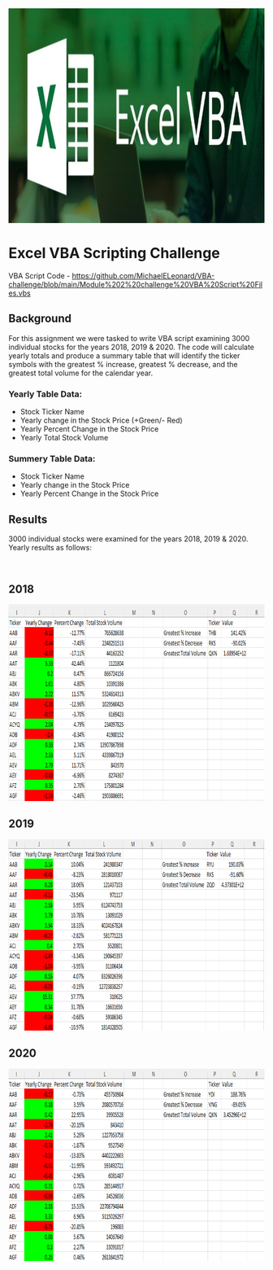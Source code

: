<img src="Pics/Header.png" width="808" height="422">

# Excel VBA Scripting Challenge
VBA Script Code - https://github.com/MichaelELeonard/VBA-challenge/blob/main/Module%202%20challenge%20VBA%20Script%20Files.vbs

## Background
For this assignment we were tasked to write VBA script examining 3000 individual stocks for the years 2018, 2019 & 2020.  The code will calculate yearly totals and produce a summary table that will identify the ticker symbols with the greatest % increase, greatest % decrease, and the greatest total volume for the calendar year.

### Yearly Table Data:
* Stock Ticker Name
* Yearly change in the Stock Price (+Green/- Red)
* Yearly Percent Change in the Stock Price
* Yearly Total Stock Volume 

### Summery Table Data:
* Stock Ticker Name
* Yearly change in the Stock Price
* Yearly Percent Change in the Stock Price 


## Results
3000 individual stocks were examined for the years 2018, 2019 & 2020.  Yearly results as follows:

<br>

## 2018 
<img src="Pics/2018 Results.png" width="844" height="387">

<br>

## 2019
<img src="Pics/2019 Results.png" width="852" height="376">


<br>

## 2020
<img src="Pics/2020 Results.png" width="843" height="378">

